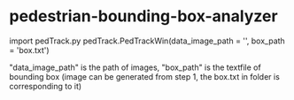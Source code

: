 # pedestrian-bounding-box-analyzer

import pedTrack.py
pedTrack.PedTrackWin(data_image_path = '', box_path = 'box.txt')

"data_image_path" is the path of images, "box_path" is the textfile of bounding box
(image can be generated from step 1, the box.txt in folder is corresponding to it)
